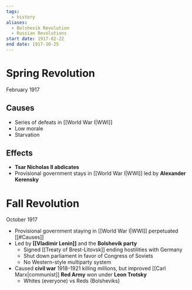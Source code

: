```yaml
---
tags:
  - history
aliases:
  - Bolshevik Revolution
  - Russian Revolutions
start date: 1917-02-22
end date: 1917-10-25
---
```

# Spring Revolution
February 1917
## Causes
- Series of defeats in [[World War I|WWI]]
- Low morale
- Starvation
## Effects
- **Tsar Nicholas II abdicates**
- Provisional government stays in [[World War I|WWI]] led by **Alexander Kerensky**
# Fall Revolution
October 1917
- Provisional government staying in [[World War I|WWI]] perpetuated [[#Causes]]
- Led by **[[Vladimir Lenin]]** and the **Bolshevik party**
	- Signed [[Treaty of Brest-Litovsk]] ending hostilities with Germany
	- Shut down parliament in favor of Congress of Soviets
	- No Western-style multiparty system
- Caused **civil war** 1918-1921 killing millions, but improved [[Carl Marx|communist]] **Red Army** won under **Leon Trotsky**
	- Whites (everyone) vs Reds (Bolsheviks)